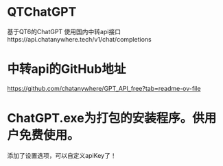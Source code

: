 # QTChatGPT
基于QT6的ChatGPT
使用国内中转api接口https://api.chatanywhere.tech/v1/chat/completions
# 中转api的GitHub地址
https://github.com/chatanywhere/GPT_API_free?tab=readme-ov-file
# ChatGPT.exe为打包的安装程序。供用户免费使用。
添加了设置选项，可以自定义apiKey了！